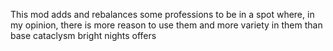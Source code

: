 This mod adds and rebalances some professions to be in a spot where, in my opinion, there is more reason to use them and more variety in them than base cataclysm bright nights offers
